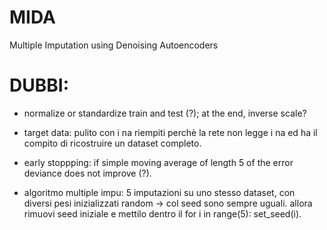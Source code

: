# MIDA
Multiple Imputation using Denoising Autoencoders


# DUBBI:

* normalize or standardize train and test (?); at the end, inverse scale?

* target data: pulito con i na riempiti perchè la rete non legge i na ed ha il compito di ricostruire un dataset completo.

* early stoppping: if simple moving average of length 5 of the error deviance does not improve (?).

* algoritmo multiple impu: 5 imputazioni su uno stesso dataset, con diversi pesi inizializzati random -> col seed sono sempre uguali. allora rimuovi seed iniziale e mettilo dentro il for i in range(5): set_seed(i).
